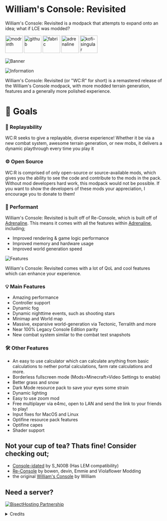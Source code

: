 # William's Console: Revisited
William's Console: Revisited is a modpack that attempts to expand onto an idea; what if LCE was modded?

[<img alt="modrinth" height="56" src="https://cdn.jsdelivr.net/npm/@intergrav/devins-badges@3/assets/cozy/available/modrinth_vector.svg">](https://modrinth.com/modpack/williams-console-revisited)
[<img alt="github" height="56" src="https://cdn.jsdelivr.net/npm/@intergrav/devins-badges@3/assets/cozy/available/github_vector.svg">](https://github.com/Legacy-Union/Re-Console/releases) [<img alt="fabric" height="56" src="https://cdn.jsdelivr.net/npm/@intergrav/devins-badges@3/assets/cozy/supported/fabric_vector.svg">](https://fabricmc.net/) [<img alt="adrenaline" height="56" src="https://cdn.jsdelivr.net/npm/@intergrav/devins-badges@3/assets/cozy/built-with/adrenaline_vector.svg">](https://modrinth.com/modpack/adrenaline) [<img alt="kofi-singular" height="56" src="https://cdn.jsdelivr.net/npm/@intergrav/devins-badges@3/assets/cozy/donate/kofi-singular_vector.svg">](https://ko-fi.com/omoso)

![Banner](https://cdn.modrinth.com/data/w4UMynmM/images/bf221ddbec5ab3eaa6bb5786afe466b6172a40f6.png)





![Information](https://cdn.modrinth.com/data/cached_images/e25570e1d156c711baad158a5565061b157a94e9.webp)



William's Console: Revisited (or "WC:R" for short) is a remastered release of the William's Console modpack, with more modded terrain generation, features and a generally more polished experience.

# 🎯 Goals

### 🎯 Replayability
WC:R seeks to give a replayable, diverse experience! Whether it be via a new combat system, awesome terrain generation, or new mobs, it delivers a dynamic playthrough every time you play it

### ⚙️ Open Source
WC:R is comprised of only open-source or source-available mods, which gives you the ability to see the code and contribute to the mods in the pack. Without mod developers hard work, this modpack would not be possible. If you want to show the developers of these mods your appreciation, I encourage you to donate to them!

### 🚀 Performant
William's Console: Revisited is built off of Re-Console, which is built off of [Adrenaline](https://modrinth.com/modpack/adrenaline).
This means it comes with all the features within [Adrenaline](https://modrinth.com/modpack/adrenaline), including;
- Improved rendering & game logic performance
- Improved memory and hardware usage
- Improved world generation speed




![Features](https://cdn.modrinth.com/data/cached_images/97029679acef552aaa93810310bee9e0f287dc5d.webp)

William's Console: Revisited comes with a lot of QoL and cool features which can enhance your experience.

### 💡 Main Features
- Amazing performance
- Controller support
- Dynamic fog
- Dynamic nighttime events, such as shooting stars
- Minimap and World map
- Massive, expansive world-generation via Tectonic, Terralith and more
- Near 100% Legacy Console Edition parity
- New combat system similar to the combat test snapshots

### 🛠️ Other Features
- An easy to use calculator which can calculate anything from basic calculations to nether portal calculations, farm rate calculations and more.
- Borderless fullscreen mode (Mods>Minecraft>Video Settings to enable)
- Better grass and snow
- Dark Mode resource pack to save your eyes some strain
- Dynamic lighting
- Easy to use zoom mod
- Free multiplayer via e4mc, open to LAN and send the link to your friends to play!
- Input fixes for MacOS and Linux
- Optifine resource pack features
- Optifine capes
- Shader support



## Not your cup of tea? Thats fine! Consider checking out;
- [Console-idated](https://modrinth.com/modpack/console-idated) by S_N00B (Has LEM compatibility)
- [Re-Console](https://modrinth.com/modpack/legacy-minecraft) by bowen, devin, Emmie and Violaflower Modding
- the original [William's Console](https://modrinth.com/modpack/williams-console) by William

## Need a server?
[![BisectHosting Partnership](https://cdn.modrinth.com/data/cached_images/3d811a958c28645cf1007ccc3d90cb282921bf7f.webp)](https://bh.naomieow.xyz/raamviot50)

<details>
<summary>Credits</summary>



## Special Thanks
- devin, for making the [Adrenaline](https://modrinth.com/modpack/adrenaline) modpack
- bowen, for making the [Re-Console](https://modrinth.com/modpack/legacy-minecraft) modpack, which led to the original version of William's Console, and what this modpack forked from


## Developers
- bowen, Maintainer
- William, Author, Maintainer

**Want to keep up with Development? Join the [ViolaFlower Discord](https://discord.gg/kprFeAn7Gq) for sneak peeks and updates on development!**


William's Console: Revisited is under the GNU General Public License version 3 (or later) license, [please refer to the license for more details.](https://www.gnu.org/licenses/gpl-3.0.html)
